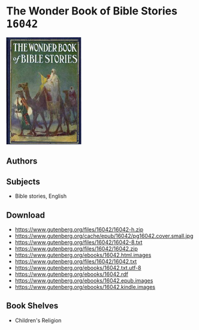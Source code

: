 # The Wonder Book of Bible Stories <kbd>16042</kbd>

![](./cover.medium.jpg "")

## Authors



## Subjects


 - Bible stories, English

## Download


 - https://www.gutenberg.org/files/16042/16042-h.zip
 - https://www.gutenberg.org/cache/epub/16042/pg16042.cover.small.jpg
 - https://www.gutenberg.org/files/16042/16042-8.txt
 - https://www.gutenberg.org/files/16042/16042.zip
 - https://www.gutenberg.org/ebooks/16042.html.images
 - https://www.gutenberg.org/files/16042/16042.txt
 - https://www.gutenberg.org/ebooks/16042.txt.utf-8
 - https://www.gutenberg.org/ebooks/16042.rdf
 - https://www.gutenberg.org/ebooks/16042.epub.images
 - https://www.gutenberg.org/ebooks/16042.kindle.images

## Book Shelves


 - Children's Religion
